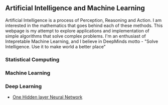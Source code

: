 ## Artificial Intelligence and Machine Learning 

Artificial Intelligence is a process of Perception, Reasoning and Action. I am interested in the mathematics that goes behind each of these methods. This webpage is my attempt to explore applications and implementation of simple algorithms that solve complex problems. I'm an enthusiast of Intepretable Machine Learning, and I believe in DeepMinds motto - "Solve Intelligence. Use it to make world a better place"

### Statistical Computing

### Machine Learning 

### Deep Learning
- <a href="P1NeuralNetwork-2.html">One Hidden layer Neural Network</a>

